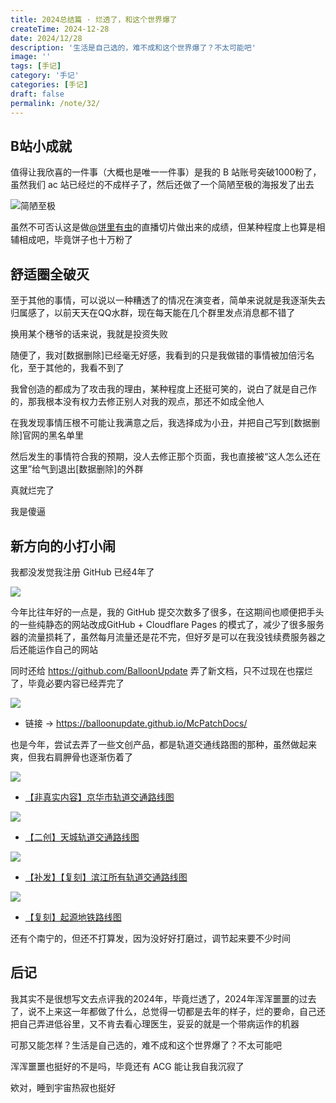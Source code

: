 ```yaml
---
title: 2024总结篇 · 烂透了，和这个世界爆了
createTime: 2024-12-28
date: 2024/12/28
description: '生活是自己选的，难不成和这个世界爆了？不太可能吧'
image: ''
tags: [手记]
category: '手记'
categories: [手记]
draft: false 
permalink: /note/32/
---
```

## B站小成就

值得让我欣喜的一件事（大概也是唯一一件事）是我的 B 站账号突破1000粉了，虽然我们 ac 站已经烂的不成样子了，然后还做了一个简陋至极的海报发了出去

![简陋至极](https://mx-space.akio.top/api/v2/objects/icon/6bazk2g7075zqbgfi0.png)

虽然不可否认这是做[@饼里有虫](https://space.bilibili.com/383996508/)的直播切片做出来的成绩，但某种程度上也算是相辅相成吧，毕竟饼子也十万粉了

## 舒适圈全破灭

至于其他的事情，可以说以一种糟透了的情况在演变者，简单来说就是我逐渐失去归属感了，以前天天在QQ水群，现在每天能在几个群里发点消息都不错了

换用某个穗爷的话来说，我就是投资失败

随便了，我对[数据删除]已经毫无好感，我看到的只是我做错的事情被加倍污名化，至于其他的，我看不到了

我曾创造的都成为了攻击我的理由，某种程度上还挺可笑的，说白了就是自己作的，那我根本没有权力去修正别人对我的观点，那还不如成全他人

在我发现事情压根不可能让我满意之后，我选择成为小丑，并把自己写到[数据删除]官网的黑名单里

然后发生的事情符合我的预期，没人去修正那个页面，我也直接被“这人怎么还在这里”给气到退出[数据删除]的外群

真就烂完了

我是傻逼

## 新方向的小打小闹

我都没发觉我注册 GitHub 已经4年了

![](https://mx-space.akio.top/api/v2/objects/icon/tkjoo5dhx41jvjzm3q.jpg)

今年比往年好的一点是，我的 GitHub 提交次数多了很多，在这期间也顺便把手头的一些纯静态的网站改成GitHub + Cloudflare Pages 的模式了，减少了很多服务器的流量损耗了，虽然每月流量还是花不完，但好歹是可以在我没钱续费服务器之后还能运作自己的网站

同时还给 https://github.com/BalloonUpdate 弄了新文档，只不过现在也摆烂了，毕竟必要内容已经弄完了

![](https://mx-space.akio.top/api/v2/objects/icon/mfsbu921jg2pritzbf.png)

- 链接 → https://balloonupdate.github.io/McPatchDocs/

也是今年，尝试去弄了一些文创产品，都是轨道交通线路图的那种，虽然做起来爽，但我右肩胛骨也逐渐伤着了

![](https://act-webstatic.akio.top/2024/06/19/66721885b510f.png)

- [【非真实内容】京华市轨道交通路线图](https://www.akio.top/posts/cultural/jinghua-rail-transit-map)

![](https://act-webstatic.akio.top/2024/12/23/67694ee4aab70.png)

- [【二创】天城轨道交通路线图](https://www.akio.top/posts/cultural/tiancheng-rail-transit-map)

![](https://act-webstatic.akio.top/2024/12/23/6769551b56fc5.png)

- [【补发】【复刻】滨江所有轨道交通路线图](https://www.akio.top/posts/cultural/bingjiang-rail-transit-map)

![](https://act-webstatic.akio.top/2024/12/23/67694aae2f03f.png)

- [【复刻】起源地铁路线图](https://www.akio.top/posts/cultural/origin-metro-map)

还有个南宁的，但还不打算发，因为没好好打磨过，调节起来要不少时间

## 后记

我其实不是很想写文去点评我的2024年，毕竟烂透了，2024年浑浑噩噩的过去了，说不上来这一年都做了什么，总觉得一切都是去年的样子，烂的要命，自己还把自己弄进低谷里，又不肯去看心理医生，妥妥的就是一个带病运作的机器

可那又能怎样？生活是自己选的，难不成和这个世界爆了？不太可能吧

浑浑噩噩也挺好的不是吗，毕竟还有 ACG 能让我自我沉寂了

欸对，睡到宇宙热寂也挺好